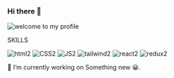 ### Hi there 👋

<!--
**ManavJain01/ManavJain01** is a ✨ _special_ ✨ repository because its `README.md` (this file) appears on your GitHub profile.

Here are some ideas to get you started:

- 🔭 I’m currently working on MERN stack development.
- 🌱 I’m currently learning Node JS
- 👯 I’m looking to collaborate on ...
- 🤔 I’m looking for help with ...
- 💬 Ask me about ...
- 📫 How to reach me: ...
- 😄 Pronouns: ...
- ⚡ Fun fact: ...
-->
![welcome to my profile](https://github.com/ManavJain01/ManavJain01/assets/118716368/7ce1a8fb-4615-4e57-a5b2-db5f33eeee0d)

SKILLS

![html2](https://github.com/ManavJain01/ManavJain01/assets/118716368/8321494a-907f-4c4b-8baa-9c74f06f3914) ![CSS2](https://github.com/ManavJain01/ManavJain01/assets/118716368/fbfc104c-da46-46c9-af39-95440c923e1e) ![JS2](https://github.com/ManavJain01/ManavJain01/assets/118716368/6965250e-e258-4513-ad34-70c1dce0abb9) ![tailwind2](https://github.com/ManavJain01/ManavJain01/assets/118716368/cd9d3dc1-815c-49c5-bb70-119a00d33285) ![react2](https://github.com/ManavJain01/ManavJain01/assets/118716368/445a9b8d-83e6-4cc5-b824-5821d95ae523) ![redux2](https://github.com/ManavJain01/ManavJain01/assets/118716368/a49f3dd6-e85f-4712-9d65-3a4f13c823c4)

🔭 I’m currently working on Something new 😀.
